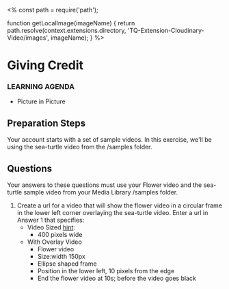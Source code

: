 <%
const path = require('path');

function getLocalImage(imageName) {
return path.resolve(context.extensions.directory,
'TQ-Extension-Cloudinary-Video/images', imageName);
}
%>
# Giving Credit
<div class="aside">
    <h3>LEARNING AGENDA</h3>
    <ul>
      <li>Picture in Picture</li>
    </ul>
</div>

## Preparation Steps
Your account starts with a set of sample videos.  In this exercise, we'll be using the sea-turtle video from the /samples folder. 

## <a name="questions">Questions</a>

Your answers to these questions must use your Flower video and the sea-turtle sample video from your Media Library /samples folder.

1. <a name="q1"></a>Create a url for a video that will show the flower video in a circular frame in the lower left corner overlaying the sea-turtle video. Enter a url in <a onclick="jQuery('input')[0].focus()">Answer 1</a> that specifies:
   - Video Sized [hint](https://cloudinary.com/documentation/video_manipulation_and_delivery#scale):
     - 400 pixels wide
   - With Overlay Video
     - Flower video
     - Size:width 150px
     - Ellipse shaped frame
     - Position in the lower left, 10 pixels from the edge
     - End the flower video at 10s; before the video goes black